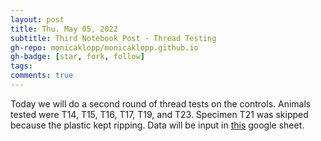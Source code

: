 ```yaml
---
layout: post
title: Thu. May 05, 2022
subtitle: Third Notebook Post - Thread Testing
gh-repo: monicaklopp/monicaklopp.github.io
gh-badge: [star, fork, follow]
tags:
comments: true
---
```


Today we will do a second round of thread tests on the controls.
Animals tested were T14, T15, T16, T17, T19, and T23. Specimen T21 was skipped because the plastic kept ripping.
Data will be input in [this](https://docs.google.com/spreadsheets/d/1GxLnNJjjjZ8xhBzz8nD-eUdpOwg6UY7yicG7ER5YIOQ/edit?usp=sharing) google sheet.
